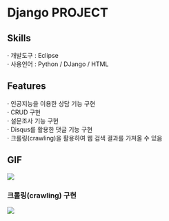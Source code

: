 # Django PROJECT
<h2>Skills</h2>
· 개발도구 : Eclipse <br/>
· 사용언어 : Python / DJango / HTML
<h2>Features</h2>
· 인공지능을 이용한 상담 기능 구현 <br/>
· CRUD 구현 <br/>
· 설문조사 기능 구현 <br/>
· Disqus를 활용한 댓글 기능 구현 <br/>
· 크롤링(crawling)을 활용하여 웹 검색 결과를 가져올 수 있음
<h2>GIF</h2>
<img src="https://user-images.githubusercontent.com/89969398/139627608-30a47fb6-cdb5-4bf7-b857-446bb5f14f34.gif">
<h3>크롤링(crawling) 구현</h3>
<img src="https://user-images.githubusercontent.com/89969398/139632903-7e5ebd4f-6a27-4156-ad8d-814e4a11de12.gif">
